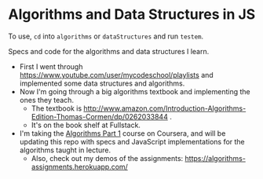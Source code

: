 # Algorithms and Data Structures in JS

To use, `cd` into `algorithms` or `dataStructures` and run `testem`.

Specs and code for the algorithms and data structures I learn.
- First I went through https://www.youtube.com/user/mycodeschool/playlists and implemented some data structures and algorithms.
- Now I'm going through a big algorithms textbook and implementing the ones they teach.
	- The textbook is http://www.amazon.com/Introduction-Algorithms-Edition-Thomas-Cormen/dp/0262033844 .
	- It's on the book shelf at Fullstack.
- I'm taking the [Algorithms Part 1](https://class.coursera.org/algs4partI-007) course on Coursera, and will be updating this repo with specs and JavaScript implementations for the algorithms taught in lecture.
	- Also, check out my demos of the assignments: https://algorithms-assignments.herokuapp.com/
